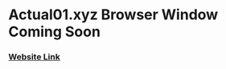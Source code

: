 # Actual01.xyz Browser Window Coming Soon
### [Website Link](https://actual01app.github.io/CommingSoonEmbed-Actual01/)
